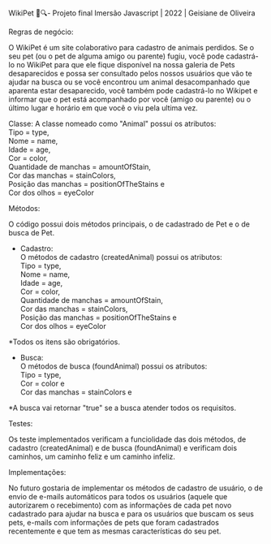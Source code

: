 WikiPet 🐾🔍- Projeto final Imersão Javascript | 2022 | Geisiane de Oliveira

Regras de negócio:

O WikiPet é um site colaborativo para cadastro de animais perdidos. Se o seu pet (ou o pet de alguma amigo ou parente) fugiu, você pode cadastrá-lo no WikiPet para que ele fique disponível na nossa galeria de Pets desaparecidos e possa ser consultado pelos nossos usuários que vão te ajudar na busca ou se você encontrou um animal desacompanhado que aparenta estar desaparecido, você também pode cadastrá-lo no Wikipet e informar que o pet está acompanhado por você (amigo ou parente) ou o último lugar e horário em que você o viu pela ultima vez.


Classe:
A classe nomeado como "Animal" possui os atributos:<br>
    Tipo = type,<br>
    Nome = name,<br>
    Idade = age,<br>
    Cor = color,<br>
    Quantidade de manchas = amountOfStain,<br>
    Cor das manchas = stainColors,<br>
    Posição das manchas = positionOfTheStains e<br>
    Cor dos olhos = eyeColor<br>

Métodos:

O código possui dois métodos principais, o de cadastrado de Pet e o de busca de Pet.
- Cadastro:<br>
    O métodos de cadastro (createdAnimal) possui os atributos:<br>
    Tipo = type,<br>
    Nome = name,<br>
    Idade = age,<br>
    Cor = color,<br>
    Quantidade de manchas = amountOfStain,<br>
    Cor das manchas = stainColors,<br>
    Posição das manchas = positionOfTheStains e<br>
    Cor dos olhos = eyeColor<br>

*Todos os itens são obrigatórios.

- Busca:<br>
    O métodos de busca (foundAnimal) possui os atributos:<br>
    Tipo = type,<br>
    Cor = color e <br>
    Cor das manchas = stainColors e<br>

*A busca vai retornar "true" se a busca atender todos os requisitos.

Testes:

Os teste implementados verificam a funciolidade das dois métodos, de cadastro (createdAnimal) e de busca (foundAnimal) e verificam dois caminhos, um caminho feliz e um caminho infeliz.


Implementações:

No futuro gostaria de implementar os métodos de cadastro de usuário, o de envio de e-mails automáticos para todos os usuários (aquele que autorizarem o recebimento) com as informações de cada pet novo cadastrado para ajudar na busca e para os usuários que buscam os seus pets, e-mails com informações de pets que foram cadastrados recentemente e que tem as mesmas características do seu pet.

